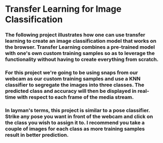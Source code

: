 # Transfer Learning for Image Classification

### The following project illustrates how one can use transfer learning to create an image classification model that works on the browser. Transfer Learning combines a pre-trained model with one's own custom training samples so as to leverage the functionality without having to create everything from scratch.
### For this project we're going to be using snaps from our webcam as our custom training samples and use a KNN classifier to segregate the images into three classes. The predicted class and accuracy will then be displayed in real-time with respect to each frame of the media stream.
### In layman's terms, this project is similar to a pose classifier. Strike any pose you want in front of the webcam and click on the class you wish to assign it to. I recommend you take a couple of images for each class as more training samples result in better prediction.



